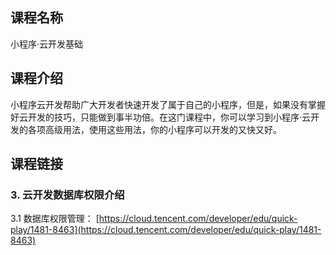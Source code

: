## 课程名称

小程序·云开发基础

## 课程介绍

小程序云开发帮助广大开发者快速开发了属于自己的小程序，但是，如果没有掌握好云开发的技巧，只能做到事半功倍。在这门课程中，你可以学习到小程序·云开发的各项高级用法，使用这些用法，你的小程序可以开发的又快又好。

## 课程链接

### 3. 云开发数据库权限介绍

3.1 数据库权限管理：
[https://cloud.tencent.com/developer/edu/quick-play/1481-8463](https://cloud.tencent.com/developer/edu/quick-play/1481-8463)
